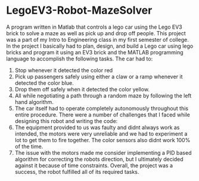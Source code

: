 # LegoEV3-Robot-MazeSolver
A program written in Matlab that controls a lego car using the Lego EV3 brick to solve a maze as well as pick up and drop off people.
This project was a part of my Intro to Engineering class in my first semester of college. In the project I basically had to plan, design, and build a Lego car using lego bricks and program it using an EV3 brick and the MATLAB programming language to accomplish the following tasks. The car had to:
1) Stop whenever it detected the color red
2) Pick up passengers safely using either a claw or a ramp whenever it detected the color blue.
3) Drop them off safely when it detected the color yellow.
4) All while negotiating a path through a random maze by following the left hand algorithm. 
5) The car itself had to operate completely autonomously throughout this entire procedure. 
There were a number of challenges that I faced while designing this robot and writing the code:
1) The equipment provided to us was faulty and didnt always work as intended, the motors were very unreliable and we had to experiment a lot to get them to fire together. The color sensors also didnt work 100% of the time. 
2) The issue with the motors made me consider implementing a PID based algorithm for correcting the robots direction, but I ultimately decided against it because of time constraints.
Overall, the project was a success, the robot fulfilled all of its required tasks.

